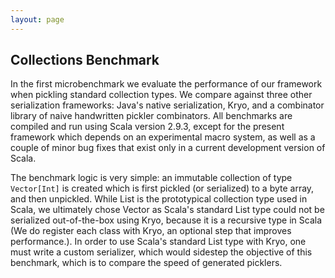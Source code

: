 ```yaml
---
layout: page
---
```


## Collections Benchmark

In the first microbenchmark we evaluate the performance of our
framework when pickling standard collection types. We compare against
three other serialization frameworks: Java's native serialization,
Kryo, and a combinator library of naive handwritten pickler
combinators. All benchmarks are compiled and run using Scala version
2.9.3, except for the present framework which depends on an
experimental macro system, as well as a couple of minor bug fixes that
exist only in a current development version of Scala.

The benchmark logic is very simple: an immutable collection of type
`Vector[Int]` is created which is first pickled (or serialized) to a
byte array, and then unpickled. While List is the prototypical
collection type used in Scala, we ultimately chose Vector as Scala's
standard List type could not be serialized out-of-the-box using Kryo,
because it is a recursive type in Scala (We do register each class
with Kryo, an optional step that improves performance.). In order to
use Scala's standard List type with Kryo, one must write a custom
serializer, which would sidestep the objective of this benchmark,
which is to compare the speed of generated picklers.

<div id="VectorBenchPlot">&nbsp;</div>
<div id="VectorMemPlot">&nbsp;</div>
<div id="VectorSizePlot">&nbsp;</div>

<script type="text/javascript">
$(document).ready(function() {
  linePlot("VectorBenchData.tsv", "#VectorBenchPlot", 100000, 1000000);
  lineMemPlot("VectorMemData.tsv", "#VectorMemPlot", 100000, 1000000);
  lineSizePlot("VectorSizeData.tsv", "#VectorSizePlot", 100000, 1000000);
});
</script>
